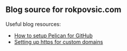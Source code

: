 ## Blog source for rokpovsic.com

Useful blog resources:
- [How to setup Pelican for GitHub](https://fedoramagazine.org/make-github-pages-blog-with-pelican/)
- [Setting up https for custom domains](https://sheharyar.me/blog/free-ssl-for-github-pages-with-custom-domains/)
